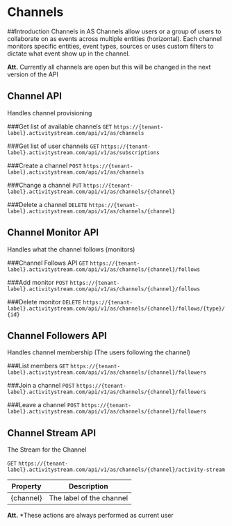 # Channels
##Introduction Channels in AS
Channels allow users or a group of users to collaborate on as events across multiple entities (horizontal).
Each channel monitors specific entities, event types, sources or uses custom filters to dictate what event show up in the channel.

**Att.** Currently all channels are open but this will be changed in the next version of the API

## Channel API 
Handles channel provisioning

###Get list of available channels
`GET` `https://{tenant-label}.activitystream.com/api/v1/as/channels`

###Get list of user channels
`GET` `https://{tenant-label}.activitystream.com/api/v1/as/subscriptions`

###Create a channel
`POST` `https://{tenant-label}.activitystream.com/api/v1/as/channels`

###Change a channel
`PUT` `https://{tenant-label}.activitystream.com/api/v1/as/channels/{channel}`

###Delete a channel
`DELETE` `https://{tenant-label}.activitystream.com/api/v1/as/channels/{channel}`

## Channel Monitor API
Handles what the channel follows (monitors)

###Channel Follows API
`GET` `https://{tenant-label}.activitystream.com/api/v1/as/channels/{channel}/follows`

###Add monitor
`POST` `https://{tenant-label}.activitystream.com/api/v1/as/channels/{channel}/follows`

###Delete monitor
`DELETE` `https://{tenant-label}.activitystream.com/api/v1/as/channels/{channel}/follows/{type}/{id}`

## Channel Followers API
Handles channel membership (The users following the channel)

###List members
`GET` `https://{tenant-label}.activitystream.com/api/v1/as/channels/{channel}/followers`

###Join a channel
`POST` `https://{tenant-label}.activitystream.com/api/v1/as/channels/{channel}/followers`

###Leave a channel
`POST` `https://{tenant-label}.activitystream.com/api/v1/as/channels/{channel}/followers`

## Channel Stream API
The Stream for the Channel

`GET` `https://{tenant-label}.activitystream.com/api/v1/as/channels/{channel}/activity-stream`

Property | Description
-------- | -----------
{channel} | The label of the channel 

**Att.** *These actions are always performed as current user
